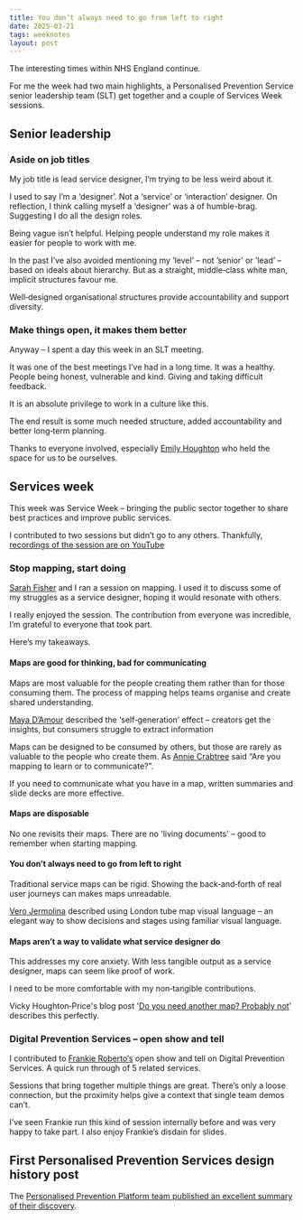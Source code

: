 ```yaml
---
title: You don’t always need to go from left to right
date: 2025-03-21
tags: weeknotes
layout: post
---
```


The interesting times within NHS England continue.

For me the week had two main highlights, a Personalised Prevention Service senior leadership team (SLT) get together and a couple of Services Week sessions.

## Senior leadership

### Aside on job titles

My job title is lead service designer, I’m trying to be less weird about it.

I used to say I’m a ‘designer’. Not a ‘service’ or ‘interaction’ designer. On reflection, I think calling myself a ‘designer’ was a of humble-brag. Suggesting I do all the design roles.

Being vague isn’t helpful. Helping people understand my role makes it easier for people to work with me.

In the past I’ve also avoided mentioning my ’level’ – not ’senior’ or ’lead’ – based on ideals about hierarchy. But as a straight, middle‑class white man, implicit structures favour me.

Well‑designed organisational structures provide accountability and support diversity.

### Make things open, it makes them better

Anyway – I spent a day this week in an SLT meeting.

It was one of the best meetings I’ve had in a long time. It was a healthy. People being honest, vulnerable and kind. Giving and taking difficult feedback.

It is an absolute privilege to work in a culture like this.

The end result is some much needed structure, added accountability and better long‑term planning.

Thanks to everyone involved, especially [Emily Houghton](https://www.linkedin.com/in/emily-houghton-92367b32/) who held the space for us to be ourselves.

## Services week

This week was Service Week – bringing the public sector together to share best practices and improve public services.

I contributed to two sessions but didn’t go to any others. Thankfully, [recordings of the session are on YouTube](https://www.youtube.com/playlist?list=PLoe8p5EhqZ2Irg0VDGiho6NA1AoA-gUuB)

### Stop mapping, start doing

[Sarah Fisher](https://www.linkedin.com/in/sarah-fisher-6149b1242/) and I ran a session on mapping. I used it to discuss some of my struggles as a service designer, hoping it would resonate with others.

I really enjoyed the session. The contribution from everyone was incredible, I’m grateful to everyone that took part.

Here’s my takeaways.

#### Maps are good for thinking, bad for communicating

Maps are most valuable for the people creating them rather than for those consuming them. The process of mapping helps teams organise and create shared understanding.

[Maya D’Amour](https://www.linkedin.com/in/mayadamour/) described the ‘self‑generation’ effect – creators get the insights, but consumers struggle to extract information

Maps can be designed to be consumed by others, but those are rarely as valuable to the people who create them. As [Annie Crabtree](https://www.linkedin.com/in/annie-crabtree/) said “Are you mapping to learn or to communicate?”.

If you need to communicate what you have in a map, written summaries and slide decks are more effective.

#### Maps are disposable

No one revisits their maps. There are no 'living documents' – good to remember when starting mapping.

#### You don’t always need to go from left to right

Traditional service maps can be rigid. Showing the back‑and‑forth of real user journeys can makes maps unreadable.

[Vero Jermolina](https://www.linkedin.com/in/veronikajermolina/) described using London tube map visual language –  an elegant way to show decisions and stages using familiar visual language.

#### Maps aren’t a way to validate what service designer do

This addresses my core anxiety. With less tangible output as a service designer, maps can seem like proof of work.

I need to be more comfortable with my non‑tangible contributions.

Vicky Houghton‑Price's blog post '[Do you need another map? Probably not](https://medium.com/design-bootcamp/do-you-need-another-map-probably-not-2f8a8a7a9773)' describes this perfectly.

### Digital Prevention Services – open show and tell

I contributed to [Frankie Roberto‘s](https://bsky.app/profile/frankieroberto.com) open show and tell on Digital Prevention Services. A quick run through of 5 related services.

Sessions that bring together multiple things are great. There’s only a loose connection, but the proximity helps give a context that single team demos can’t.

I’ve seen Frankie run this kind of session internally before and was very happy to take part. I also enjoy Frankie’s disdain for slides.

## First Personalised Prevention Services design history post

The [Personalised Prevention Platform team published an excellent summary of their discovery](https://design-history.prevention-services.nhs.uk/personalised-prevention-platform/2025/03/discovery-summary/).
